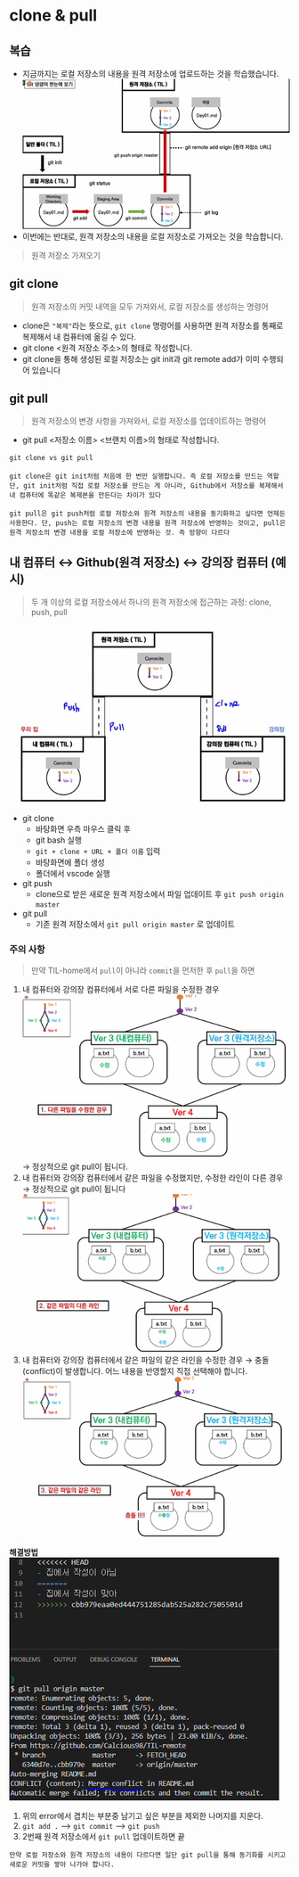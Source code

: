 # clone & pull
## 복습 
 - 지금까지는 로컬 저장소의 내용을 원격 저장소에 업로드하는 것을 학습했습니다.
![](2022-08-09-13-38-37.png)
 - 이번에는 반대로, 원격 저장소의 내용을 로컬 저장소로 가져오는 것을 학습합니다.
> 원격 저장소 가져오기

## git clone
>원격 저장소의 커밋 내역을 모두 가져와서, 로컬 저장소를 생성하는 명령어
- clone은 `"복제"`라는 뜻으로, `git clone` 명령어를 사용하면 원격 저장소를 통째로 복제해서 내 컴퓨터에 옮길 수 있다.
- git clone <원격 저장소 주소>의 형태로 작성합니다.
- git clone을 통해 생성된 로컬 저장소는 git init과 git remote add가 이미 수행되어 있습니다

## git pull
> 원격 저장소의 변경 사항을 가져와서, 로컬 저장소를 업데이트하는 명령어
- git pull <저장소 이름> <브랜치 이름>의 형태로 작성합니다.

```
git clone vs git pull

git clone은 git init처럼 처음에 한 번만 실행합니다. 즉 로컬 저장소를 만드는 역할
단, git init처럼 직접 로컬 저장소를 만드는 게 아니라, Github에서 저장소를 복제해서 내 컴퓨터에 똑같은 복제본을 만든다는 차이가 있다

git pull은 git push처럼 로컬 저장소와 원격 저장소의 내용을 동기화하고 싶다면 언제든 사용한다. 단, push는 로컬 저장소의 변경 내용을 원격 저장소에 반영하는 것이고, pull은 원격 저장소의 변경 내용을 로컬 저장소에 반영하는 것. 즉 방향이 다르다
```
## 내 컴퓨터 ↔ Github(원격 저장소) ↔ 강의장 컴퓨터 (예시)
> 두 개 이상의 로컬 저장소에서 하나의 원격 저장소에 접근하는 과정: clone, push, pull

![](2022-08-09-14-41-09.png)
- git clone
    - 바탕화면 우측 마우스 클릭 후
    - git bash 실행
    - `git + clone + URL + 폴더 이름` 입력
    - 바탕화면에 폴더 생성 
    - 폴더에서 vscode 실행 
- git push
    -  clone으로 받은 새로운 원격 저장소에서 파일 업데이트 후 `git push origin master `
- git pull
    - 기존 원격 저장소에서 `git pull origin master` 로 업데이트 

### 주의 사항 
> 만약 TIL-home에서 `pull`이 아니라 `commit`을 먼저한 후 `pull`을 하면
1. 내 컴퓨터와 강의장 컴퓨터에서 서로 다른 파일을 수정한 경우
   ![](2022-08-09-14-48-46.png)
→ 정상적으로 git pull이 됩니다.
2. 내 컴퓨터와 강의장 컴퓨터에서 같은 파일을 수정했지만, 수정한 라인이 다른 경우
→ 정상적으로 git pull이 됩니다
    ![](2022-08-09-14-49-09.png)
3. 내 컴퓨터와 강의장 컴퓨터에서 같은 파일의 같은 라인을 수정한 경우
→ 충돌(conflict)이 발생합니다. 어느 내용을 반영할지 직접 선택해야 합니다.
    ![](2022-08-09-14-49-39.png)

**해결방법**
![](2022-08-09-14-54-33.png)
1. 위의 error에서 겹치는 부분중 남기고 싶은 부분을 제외한 나머지를 지운다.
2. `git add .` --> `git commit` --> `git push` 
3. 2번째 원격 저장소에서 `git pull` 업데이트하면 끝 
```
만약 로컬 저장소와 원격 저장소의 내용이 다르다면 일단 git pull을 통해 동기화를 시키고 새로운 커밋을 쌓아 나가야 합니다.
```